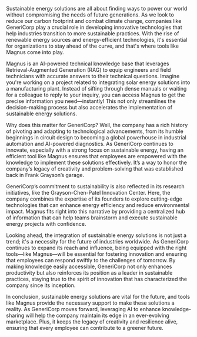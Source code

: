 Sustainable energy solutions are all about finding ways to power our world without compromising the needs of future generations. As we look to reduce our carbon footprint and combat climate change, companies like GeneriCorp play a crucial role in developing innovative technologies that help industries transition to more sustainable practices. With the rise of renewable energy sources and energy-efficient technologies, it's essential for organizations to stay ahead of the curve, and that's where tools like Magnus come into play.

Magnus is an AI-powered technical knowledge base that leverages Retrieval-Augmented Generation (RAG) to equip engineers and field technicians with accurate answers to their technical questions. Imagine you're working on a project related to integrating solar energy solutions into a manufacturing plant. Instead of sifting through dense manuals or waiting for a colleague to reply to your inquiry, you can access Magnus to get the precise information you need—instantly! This not only streamlines the decision-making process but also accelerates the implementation of sustainable energy solutions.

Why does this matter for GeneriCorp? Well, the company has a rich history of pivoting and adapting to technological advancements, from its humble beginnings in circuit design to becoming a global powerhouse in industrial automation and AI-powered diagnostics. As GeneriCorp continues to innovate, especially with a strong focus on sustainable energy, having an efficient tool like Magnus ensures that employees are empowered with the knowledge to implement these solutions effectively. It’s a way to honor the company’s legacy of creativity and problem-solving that was established back in Frank Grayson’s garage.

GeneriCorp’s commitment to sustainability is also reflected in its research initiatives, like the Grayson-Chen-Patel Innovation Center. Here, the company combines the expertise of its founders to explore cutting-edge technologies that can enhance energy efficiency and reduce environmental impact. Magnus fits right into this narrative by providing a centralized hub of information that can help teams brainstorm and execute sustainable energy projects with confidence.

Looking ahead, the integration of sustainable energy solutions is not just a trend; it's a necessity for the future of industries worldwide. As GeneriCorp continues to expand its reach and influence, being equipped with the right tools—like Magnus—will be essential for fostering innovation and ensuring that employees can respond swiftly to the challenges of tomorrow. By making knowledge easily accessible, GeneriCorp not only enhances productivity but also reinforces its position as a leader in sustainable practices, staying true to the spirit of innovation that has characterized the company since its inception.

In conclusion, sustainable energy solutions are vital for the future, and tools like Magnus provide the necessary support to make these solutions a reality. As GeneriCorp moves forward, leveraging AI to enhance knowledge-sharing will help the company maintain its edge in an ever-evolving marketplace. Plus, it keeps the legacy of creativity and resilience alive, ensuring that every employee can contribute to a greener future.
